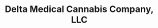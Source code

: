 ---
title: "Delta Medical Cannabis Company, LLC"
url: /newport/delta-medical-cannabis-company-llc/
shop: cannabis
---